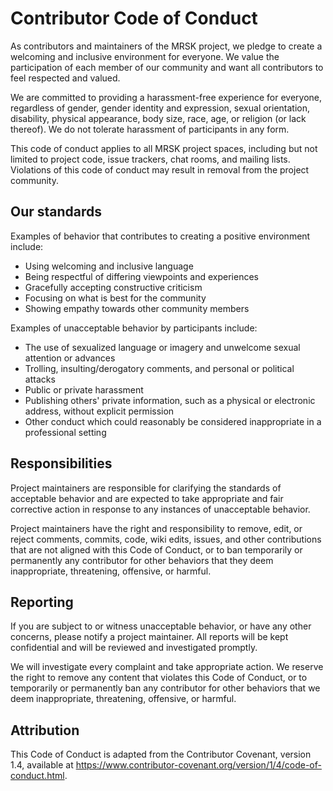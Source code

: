 # Contributor Code of Conduct

As contributors and maintainers of the MRSK project, we pledge to create a welcoming and inclusive environment for everyone. We value the participation of each member of our community and want all contributors to feel respected and valued.

We are committed to providing a harassment-free experience for everyone, regardless of gender, gender identity and expression, sexual orientation, disability, physical appearance, body size, race, age, or religion (or lack thereof). We do not tolerate harassment of participants in any form.

This code of conduct applies to all MRSK project spaces, including but not limited to project code, issue trackers, chat rooms, and mailing lists. Violations of this code of conduct may result in removal from the project community.

## Our standards

Examples of behavior that contributes to creating a positive environment include:

- Using welcoming and inclusive language
- Being respectful of differing viewpoints and experiences
- Gracefully accepting constructive criticism
- Focusing on what is best for the community
- Showing empathy towards other community members

Examples of unacceptable behavior by participants include:

- The use of sexualized language or imagery and unwelcome sexual attention or advances
- Trolling, insulting/derogatory comments, and personal or political attacks
- Public or private harassment
- Publishing others' private information, such as a physical or electronic address, without explicit permission
- Other conduct which could reasonably be considered inappropriate in a professional setting

## Responsibilities

Project maintainers are responsible for clarifying the standards of acceptable behavior and are expected to take appropriate and fair corrective action in response to any instances of unacceptable behavior.

Project maintainers have the right and responsibility to remove, edit, or reject comments, commits, code, wiki edits, issues, and other contributions that are not aligned with this Code of Conduct, or to ban temporarily or permanently any contributor for other behaviors that they deem inappropriate, threatening, offensive, or harmful.

## Reporting

If you are subject to or witness unacceptable behavior, or have any other concerns, please notify a project maintainer. All reports will be kept confidential and will be reviewed and investigated promptly.

We will investigate every complaint and take appropriate action. We reserve the right to remove any content that violates this Code of Conduct, or to temporarily or permanently ban any contributor for other behaviors that we deem inappropriate, threatening, offensive, or harmful.

## Attribution

This Code of Conduct is adapted from the Contributor Covenant, version 1.4, available at <https://www.contributor-covenant.org/version/1/4/code-of-conduct.html>.
